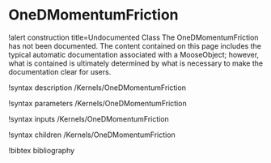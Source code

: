 <!-- MOOSE Documentation Stub: Remove this when content is added. -->

# OneDMomentumFriction

!alert construction title=Undocumented Class
The OneDMomentumFriction has not been documented. The content contained on this page includes the
typical automatic documentation associated with a MooseObject; however, what is contained is
ultimately determined by what is necessary to make the documentation clear for users.

!syntax description /Kernels/OneDMomentumFriction

!syntax parameters /Kernels/OneDMomentumFriction

!syntax inputs /Kernels/OneDMomentumFriction

!syntax children /Kernels/OneDMomentumFriction

!bibtex bibliography
